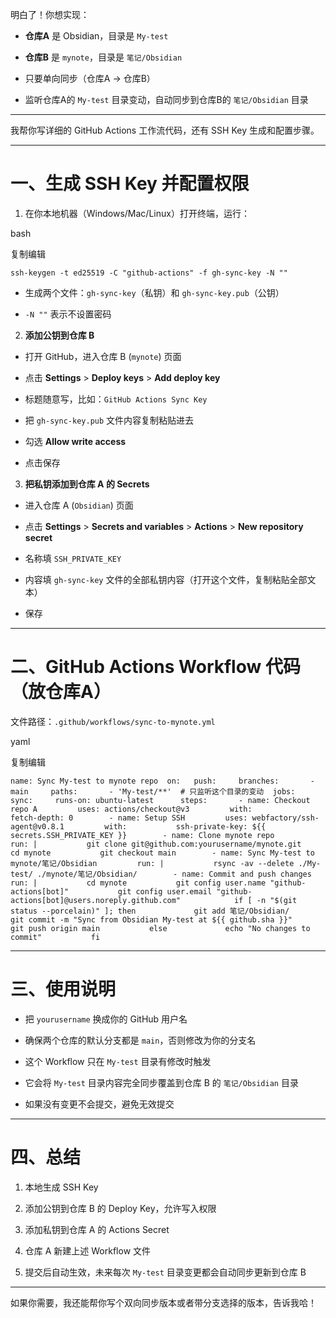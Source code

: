 明白了！你想实现：

- **仓库A** 是 Obsidian，目录是 `My-test`
    
- **仓库B** 是 `mynote`，目录是 `笔记/Obsidian`
    
- 只要单向同步（仓库A → 仓库B）
    
- 监听仓库A的 `My-test` 目录变动，自动同步到仓库B的 `笔记/Obsidian` 目录
    

---

我帮你写详细的 GitHub Actions 工作流代码，还有 SSH Key 生成和配置步骤。

---

# 一、生成 SSH Key 并配置权限

1. 在你本地机器（Windows/Mac/Linux）打开终端，运行：
    

bash

复制编辑

`ssh-keygen -t ed25519 -C "github-actions" -f gh-sync-key -N ""`

- 生成两个文件：`gh-sync-key`（私钥）和 `gh-sync-key.pub`（公钥）
    
- `-N ""` 表示不设置密码
    

2. **添加公钥到仓库 B**
    

- 打开 GitHub，进入仓库 B (`mynote`) 页面
    
- 点击 **Settings** > **Deploy keys** > **Add deploy key**
    
- 标题随意写，比如：`GitHub Actions Sync Key`
    
- 把 `gh-sync-key.pub` 文件内容复制粘贴进去
    
- 勾选 **Allow write access**
    
- 点击保存
    

3. **把私钥添加到仓库 A 的 Secrets**
    

- 进入仓库 A (`Obsidian`) 页面
    
- 点击 **Settings** > **Secrets and variables** > **Actions** > **New repository secret**
    
- 名称填 `SSH_PRIVATE_KEY`
    
- 内容填 `gh-sync-key` 文件的全部私钥内容（打开这个文件，复制粘贴全部文本）
    
- 保存
    

---

# 二、GitHub Actions Workflow 代码（放仓库A）

文件路径：`.github/workflows/sync-to-mynote.yml`

yaml

复制编辑

`name: Sync My-test to mynote repo  on:   push:     branches:       - main     paths:       - 'My-test/**'  # 只监听这个目录的变动  jobs:   sync:     runs-on: ubuntu-latest      steps:       - name: Checkout repo A         uses: actions/checkout@v3         with:           fetch-depth: 0        - name: Setup SSH         uses: webfactory/ssh-agent@v0.8.1         with:           ssh-private-key: ${{ secrets.SSH_PRIVATE_KEY }}        - name: Clone mynote repo         run: |           git clone git@github.com:yourusername/mynote.git           cd mynote           git checkout main        - name: Sync My-test to mynote/笔记/Obsidian         run: |           rsync -av --delete ./My-test/ ./mynote/笔记/Obsidian/        - name: Commit and push changes         run: |           cd mynote           git config user.name "github-actions[bot]"           git config user.email "github-actions[bot]@users.noreply.github.com"            if [ -n "$(git status --porcelain)" ]; then             git add 笔记/Obsidian/             git commit -m "Sync from Obsidian My-test at ${{ github.sha }}"             git push origin main           else             echo "No changes to commit"           fi`

---

# 三、使用说明

- 把 `yourusername` 换成你的 GitHub 用户名
    
- 确保两个仓库的默认分支都是 `main`，否则修改为你的分支名
    
- 这个 Workflow 只在 `My-test` 目录有修改时触发
    
- 它会将 `My-test` 目录内容完全同步覆盖到仓库 B 的 `笔记/Obsidian` 目录
    
- 如果没有变更不会提交，避免无效提交
    

---

# 四、总结

1. 本地生成 SSH Key
    
2. 添加公钥到仓库 B 的 Deploy Key，允许写入权限
    
3. 添加私钥到仓库 A 的 Actions Secret
    
4. 仓库 A 新建上述 Workflow 文件
    
5. 提交后自动生效，未来每次 `My-test` 目录变更都会自动同步更新到仓库 B
    

---

如果你需要，我还能帮你写个双向同步版本或者带分支选择的版本，告诉我哈！